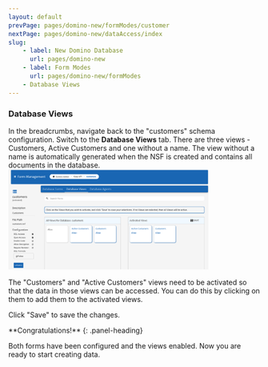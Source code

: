 ```yaml
---
layout: default
prevPage: pages/domino-new/formModes/customer
nextPage: pages/domino-new/dataAccess/index
slug:
    - label: New Domino Database
      url: pages/domino-new
    - label: Form Modes
      url: pages/domino-new/formModes
    - Database Views
---
```


### Database Views

In the breadcrumbs, navigate back to the "customers" schema configuration. Switch to the **Database Views** tab. There are three views - Customers, Active Customers and one without a name. The view without a name is automatically generated when the NSF is created and contains all documents in the database.<br/>
<img src="../images/formModes/customers_schema.png" alt="Databases" width="400px"/>

The "Customers" and "Active Customers" views need to be activated so that the data in those views can be accessed. You can do this by clicking on them to add them to the activated views. 

Click "Save" to save the changes.

<div class="panel panel-success">
**Congratulations!**
{: .panel-heading}
<div class="panel-body">

Both forms have been configured and the views enabled. Now you are ready to start creating data.
</div>
</div>
